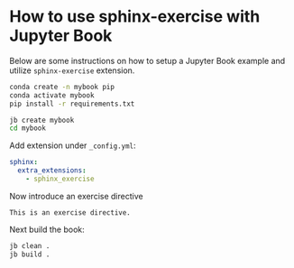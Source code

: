# How to use sphinx-exercise with Jupyter Book

Below are some instructions on how to setup a Jupyter Book example and utilize `sphinx-exercise` extension.

```bash
conda create -n mybook pip
conda activate mybook
pip install -r requirements.txt

jb create mybook
cd mybook
```

Add extension under `_config.yml`:

```yaml
sphinx:
  extra_extensions:
    - sphinx_exercise
```

Now introduce an exercise directive

```{exercise}
This is an exercise directive.
```

Next build the book:

```bash
jb clean .
jb build .
```
